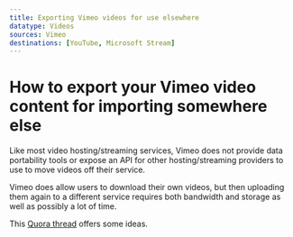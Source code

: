```yaml
---
title: Exporting Vimeo videos for use elsewhere
datatype: Videos
sources: Vimeo
destinations: [YouTube, Microsoft Stream]
---
```

# How to export your Vimeo video content for importing somewhere else

Like most video hosting/streaming services, Vimeo does not provide data portability tools
or expose an API for other hosting/streaming providers to use to move videos off their
service.

Vimeo does allow users to download their own videos, but then uploading them
again to a different service requires both bandwidth and storage as well as possibly a lot of time.

This [Quora thread](https://www.quora.com/How-do-I-transfer-massive-quantities-of-videos-from-Vimeo-to-YouTube-822-videos-530-GB) offers
some ideas.
